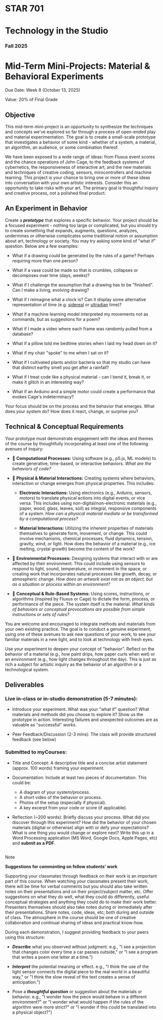 # STAR 701

# Technology in the Studio

### Fall 2025

# Mid-Term Mini-Projects: Material & Behavioral Experiments


Due Date: Week 8 (October 13, 2025)

Value: 20% of Final Grade

## Objective
This mid-term mini-project is an opportunity to synthesize the techniques and concepts we've explored so far through a process of open-ended play and material experimentation. The goal is to create a small-scale prototype that investigates a behavior of some kind - whether of a system, a material, an algorithm, an audience, or some combination thereof.

We have been exposed to a wide range of ideas: from Fluxus event scores and the chance operations of John Cage, to the feedback systems of cybernetics, the responsiveness of interactive art, and the new materials and techniques of creative coding, sensors, mirocontrollers and machine learning. This project is your chance to bring one or more of these ideas into conversation with your own artistic interests. Consider this an opportunity to take risks with your art. The primary goal is thoughtful inquiry and creative process, not a polished final product.

## An Experiment in Behavior
Create a **_prototype_** that explores a specific behavior. Your project should be a focused experiment - nothing too large or complicated, but you should try to create something that expands, augments, questions, analyzes, undermines or otherwise complicates some traditional notion or assumption about art, technology or society. You may try asking some kind of "what if" question. Below are a few examples:

- What if a drawing could be generated by the rules of a game? Perhaps requiring more than one person?

- What if a vase could be made so that is crumbles, collapses or decomposes over time (days, weeks)?

- What if I challenge the assumption that a drawing has to be "finished". Can I make a living, evolving drawing?

- What if I reimagine what a clock is? Can it display some alternative representation of time (e.g. [sidereal](https://en.wikipedia.org/wiki/Sidereal_time) or [ultradian](https://en.wikipedia.org/wiki/Ultradian_rhythm) time)?

- What if a machine learning model interpreted my movements not as commands, but as suggestions for a poem?

- What if I made a video where each frame was randomly pulled from a database?

- What if a pillow told me bedtime stories when I laid my head down on it?

- What if my chair "spoke" to me when I sat on it?

- What if I cultivated plants and/or bacteria so that my studio can have that distinct earthy smell you get after a rainfall?

- What if I treat code like a physical material - can I bend it, break it, or make it glitch in an interesting way?

- What if an Arduino and a simple motor could create a performance that evokes Cage's indeterminacy?

Your focus should be on the process and the behavior that emerges. What does your system do? How does it react, change, or surprise you?

## Technical & Conceptual Requirements
Your prototype must demonstrate engagement with the ideas and themes of the course by thoughtfully incorporating at least one of the following avenues of inquiry:

- :small_blue_diamond: **Computational Processes:** Using software (e.g., p5.js, ML models) to create generative, time-based, or interactive behaviors. _What are the behaviors of code?_

- :small_blue_diamond: **Physical & Material Interactions:** Creating systems where behaviors, interaction or change emerges from physical properties. This includes:

    - **Electronic Interactions:** Using electronics (e.g., Arduino, sensors, motors) to translate physical actions into digital events, or vice versa. This includes using non-digital/non-electronic materials (e.g., paper, wood, glass, leaves, soil) as integral, responsive components of a system. _How can a physical material mediate or be transformed by a computational process?_

    - **Material Interactions:** Utilizing the inherent properties of materials themselves to generate form, movement, or change. This could involve mechanisms, chemical processes, fluid dynamics, tension, gravity, wind, or light. How does the behavior of a material (e.g., ice melting, crystal growth) become the content of the work?

- :small_blue_diamond: **Environmental Processes:** Designing systems that interact with or are affected by their environment. This could include using sensors to respond to light, sound, temperature, or movement in the space, or creating work that incorporates natural processes like growth, decay, or atmospheric change. _How does an artwork exist not as an object, but as a situation or process within an environment?_

- :small_blue_diamond: **Conceptual & Rule-Based Systems:** Using scores, instructions, or algorithms (inspired by Fluxus or Cage) to dictate the form, process, or performance of the piece. The system itself is the material. _What kinds of behaviors or conceptual provocations are possible from simple instructions or sets of rules?_

You are welcome and encouraged to integrate methods and materials from your own existing practice. The goal is to conduct a genuine experiment, using one of these avenues to ask new questions of your work, to see your familiar materials in a new light, and to look at technology with fresh eyes.

Use your experiment to deepen your concept of "behavior". Reflect on the behavior of a material (e.g., how paint drips, how paper curls when wet) or an environment (e.g., how light changes throughout the day). This is just as rich a subject for artistic inquiry as the behavior of an algorithm or a technological system.


## Deliverables
### Live in-class or in-studio demonstration (5-7 minutes):

* Introduce your experiment. What was your "what if" question? What materials and methods did you choose to explore it? Show us the prototype in action. Interesting failures and unexpected outcomes are as valuable as "successful" works.

* Peer Feedback/Discussion (2-3 mins): The class will provide structured feedback (see below)

### Submitted to myCourses:

* Title and Concept: A descriptive title and a concise artist statement (approx. 100 words) framing your experiment.

* Documentation: Include at least two pieces of documentation. This could be:
    * A diagram of your system/process.
    * A short video of the behavior or process.
    * Photos of the setup (especially if physical).
    * A key excerpt from your code or score (if applicable).

* Reflection (~200 words): Briefly discuss your process. What did you discover through this experiment? How did the behavior of your chosen materials (digital or otherwise) align with or defy your expectations? What is one thing you would change or explore next? Write this up in a Word Processing application (MS Word, Google Docs, Apple Pages, etc) and **submit as a PDF**.

##
>[!NOTE]
> **Suggestions for commenting on fellow students’ work**

Supporting your classmates through feedback on their work is an important part of this course. When watching your classmates present their work, there will be time for verbal comments but you should also take written notes on their presentations and on their project/subject matter, etc. Offer suggestions on what they do well, what they could do differently, useful conceptual strategies and anything they could do to make their work better. Presenters themselves should also take notes during or immediately after their presentations. Share notes, code, ideas, etc; both during and outside of class. The atmosphere in the course should be one of creative collaboration and continual sharing of ideas and practical know-how.

During each demonstration, I suggest providing feedback to your peers using this structure:

- **_Describe_** what you observed without judgment. e.g., "I see a projection that changes color every time a car passes outside," or "I see a program that writes a poem one letter at a time.")

- **_Interpret_** the potential meaning or effect. e.g., "I think the use of the light sensor connects the digital piece to the real world in a beautiful way," or "I think the slow reveal of the text creates a sense of anticipation.")

- Pose a **_thoughtful question_** or suggestion about the materials or behavior. e.g., "I wonder how the piece would behave in a different environment?" or "I wonder what would happen if the rules of the algorithm were more strict?" or "I wonder if this could be translated into a physical object?")